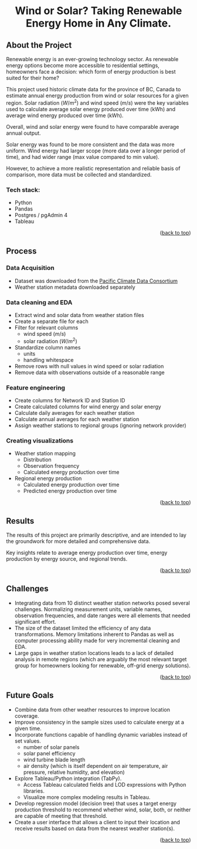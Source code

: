 <a name="readme-top"></a>

<h1 style="text-align: center;">Wind or Solar? Taking Renewable Energy Home in Any Climate.</h1>

## About the Project

Renewable energy is an ever-growing technology sector. As renewable energy options become more accessible to residential settings, homeowners face a decision: which form of energy production is best suited for their home?

This project used historic climate data for the province of BC, Canada to estimate annual energy production from wind or solar resources for a given region. 
Solar radiation ($W/{m^2}$) and wind speed ($m/s$) were the key variables used to calculate average solar energy produced over time (kWh) and average wind energy produced over time (kWh). 

Overall, wind and solar energy were found to have comparable average annual output.

Solar energy was found to be more consistent and the data was more uniform.
Wind energy had larger scope (more data over a longer period of time), and had wider range (max value compared to min value). 

However, to achieve a more realistic representation and reliable basis of comparison, more data must be collected and standardized.

### Tech stack:
- Python
- Pandas
- Postgres / pgAdmin 4
- Tableau

<p align="right">(<a href="#readme-top">back to top</a>)</p>

## Process
### Data Acquisition
- Dataset was downloaded from the [Pacific Climate Data Consortium](https://services.pacificclimate.org/met-data-portal-pcds/app/#close)
- Weather station metadata downloaded separately

### Data cleaning and EDA
- Extract wind and solar data from weather station files
- Create a separate file for each 
- Filter for relevant columns
  - wind speed ($m/s$)
  - solar radiation ($W/{m^2}$)
- Standardize column names
  - units
  - handling whitespace
- Remove rows with null values in wind speed or solar radiation
- Remove data with observations outside of a reasonable range

### Feature engineering
- Create columns for Network ID and Station ID
- Create calculated columns for wind energy and solar energy
- Calculate daily averages for each weather station
- Calculate annual averages for each weather station
- Assign weather stations to regional groups (ignoring network provider)

### Creating visualizations
- Weather station mapping
  - Distribution
  - Observation frequency
  - Calculated energy production over time
- Regional energy production
  - Calculated energy production over time
  - Predicted energy production over time

<p align="right">(<a href="#readme-top">back to top</a>)</p>

## Results

The results of this project are primarily descriptive, and are intended to lay the groundwork for more detailed and comprehensive data. 

Key insights relate to average energy production over time, energy production by energy source, and regional trends.


<p align="right">(<a href="#readme-top">back to top</a>)</p>

## Challenges 

- Integrating data from 10 distinct weather station networks posed several challenges. Normalizing measurement units, variable names, observation frequencies, and date ranges were all elements that needed significant effort.
- The size of the dataset limited the efficiency of any data transformations. Memory limitations inherent to Pandas as well as computer processing ability made for very incremental cleaning and EDA.
- Large gaps in weather station locations leads to a lack of detailed analysis in remote regions (which are arguably the most relevant target group for homeowners looking for renewable, off-grid energy solutions).

<p align="right">(<a href="#readme-top">back to top</a>)</p>

## Future Goals

- Combine data from other weather resources to improve location coverage.
- Improve consistency in the sample sizes used to calculate energy at a given time.
- Incorporate functions capable of handling dynamic variables instead of set values.
  - number of solar panels
  - solar panel efficiency
  - wind turbine blade length
  - air density (which is itself dependent on air temperature, air pressure, relative humidity, and elevation) 
- Explore Tableau/Python integration (TabPy).
  - Access Tableau calculated fields and LOD expressions with Python libraries.
  - Visualize more complex modeling results in Tableau.
- Develop regression model (decision tree) that uses a target energy production threshold to recommend whether wind, solar, both, or neither are capable of meeting that threshold.
- Create a user interface that allows a client to input their location and receive results based on data from the nearest weather station(s).

<p align="right">(<a href="#readme-top">back to top</a>)</p>
